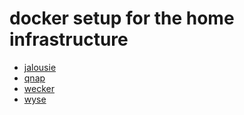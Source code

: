 # docker setup for the home infrastructure

- [jalousie](jalousie/)
- [qnap](qnap/)
- [wecker](wecker/)
- [wyse](wyse/)
